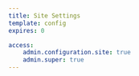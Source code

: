 ```yaml
---
title: Site Settings
template: config
expires: 0

access:
    admin.configuration.site: true
    admin.super: true
---
```

